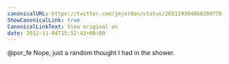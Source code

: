 ```yaml
---
canonicalURL: https://twitter.com/jmjordan/status/265119394068299776
ShowCanonicalLink: true
CanonicalLinkText: View original on
date: 2012-11-04T15:52:43+00:00
---
```

@por_fe Nope, just a random thought I had in the shower.